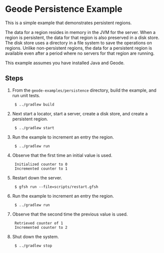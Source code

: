 <!--
Licensed to the Apache Software Foundation (ASF) under one or more
contributor license agreements.  See the NOTICE file distributed with
this work for additional information regarding copyright ownership.
The ASF licenses this file to You under the Apache License, Version 2.0
(the "License"); you may not use this file except in compliance with
the License.  You may obtain a copy of the License at

     http://www.apache.org/licenses/LICENSE-2.0

Unless required by applicable law or agreed to in writing, software
distributed under the License is distributed on an "AS IS" BASIS,
WITHOUT WARRANTIES OR CONDITIONS OF ANY KIND, either express or implied.
See the License for the specific language governing permissions and
limitations under the License.
-->

# Geode Persistence Example

This is a simple example that demonstrates persistent regions.

The data for a region resides in memory in the JVM for the server. When a region is persistent, the data for that region is also preserved in a disk store. The disk store uses a directory in a file system to save the operations on regions. Unlike non-persistent regions, the data for a persistent region is available even after a period where no servers for that region are running.

This example assumes you have installed Java and Geode.

## Steps

1. From the `geode-examples/persistence` directory, build the example, and
   run unit tests.

        $ ../gradlew build

2. Next start a locator, start a server, create a disk store, and create a persistent region.

        $ ../gradlew start

3. Run the example to increment an entry the region.

        $ ../gradlew run

4. Observe that the first time an initial value is used.

        Initialized counter to 0
        Incremented counter to 1

5. Restart down the server.

        $ gfsh run --file=scripts/restart.gfsh

6. Run the example to increment an entry the region.

        $ ../gradlew run

7. Observe that the second time the previous value is used.

        Retrieved counter of 1
        Incremented counter to 2

8. Shut down the system.

        $ ../gradlew stop
